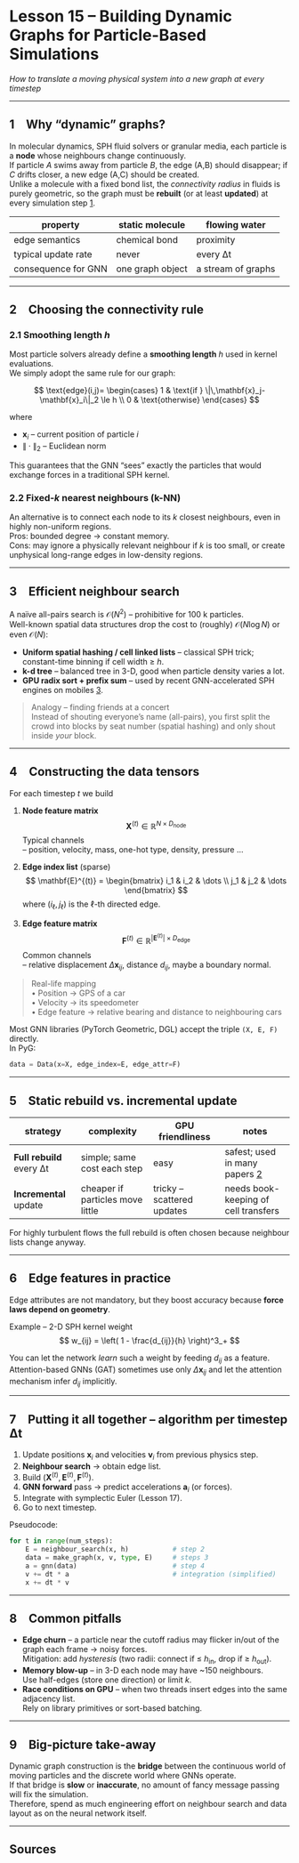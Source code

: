 # Lesson 15 – Building **Dynamic Graphs** for Particle-Based Simulations  
*How to translate a moving physical system into a new graph at every timestep*

---

## 1 Why “dynamic” graphs?

In molecular dynamics, SPH fluid solvers or granular media, each particle is a **node** whose neighbours change continuously.  
If particle *A* swims away from particle *B*, the edge (A,B) should disappear; if *C* drifts closer, a new edge (A,C) should be created.  
Unlike a molecule with a fixed bond list, the *connectivity radius* in fluids is purely geometric, so the graph must be **rebuilt** (or at least **updated**) at every simulation step [1][2].

<div align="center">

| property | static molecule | flowing water |
|----------|-----------------|--------------|
| edge semantics | chemical bond | proximity  |
| typical update rate | never | every Δt |
| consequence for GNN | one graph object | a stream of graphs |

</div>

---

## 2 Choosing the connectivity rule

### 2.1 Smoothing length *h*

Most particle solvers already define a **smoothing length** *h* used in kernel evaluations.  
We simply adopt the same rule for our graph:

$$
\text{edge}(i,j)=
\begin{cases}
1 & \text{if } \|\,\mathbf{x}_j-\mathbf{x}_i\|_2 \le h \\
0 & \text{otherwise}
\end{cases}
$$

where  

* $\mathbf{x}_i$ – current position of particle *i*  
* $\|\cdot\|_2$ – Euclidean norm

This guarantees that the GNN “sees” exactly the particles that would exchange forces in a traditional SPH kernel.

### 2.2 Fixed-*k* nearest neighbours (k-NN)

An alternative is to connect each node to its *k* closest neighbours, even in highly non-uniform regions.  
Pros: bounded degree → constant memory.  
Cons: may ignore a physically relevant neighbour if *k* is too small, or create unphysical long-range edges in low-density regions.

---

## 3 Efficient neighbour search  

A naïve all-pairs search is $\mathcal{O}(N^2)$ – prohibitive for 100 k particles.  
Well-known spatial data structures drop the cost to (roughly) $\mathcal{O}(N \log N)$ or even $\mathcal{O}(N)$:

* **Uniform spatial hashing / cell linked lists** – classical SPH trick; constant-time binning if cell width ≥ *h*.  
* **k-d tree** – balanced tree in 3-D, good when particle density varies a lot.  
* **GPU radix sort + prefix sum** – used by recent GNN-accelerated SPH engines on mobiles [3].

> Analogy – finding friends at a concert  
> Instead of shouting everyone’s name (all-pairs), you first split the crowd into blocks by seat number (spatial hashing) and only shout inside *your* block.

---

## 4 Constructing the data tensors

For each timestep *t* we build

1. **Node feature matrix**  
   $$
   \mathbf{X}^{(t)} \in \mathbb{R}^{N \times D_\text{node}}
   $$
   Typical channels  
   – position, velocity, mass, one-hot type, density, pressure …

2. **Edge index list** (sparse)  
   $$
   \mathbf{E}^{(t)} = 
     \begin{bmatrix}
       i_1 & i_2 & \dots \\
       j_1 & j_2 & \dots
     \end{bmatrix}
   $$
   where $(i_\ell ,j_\ell)$ is the ℓ-th directed edge.

3. **Edge feature matrix**  
   $$
   \mathbf{F}^{(t)} \in \mathbb{R}^{|\mathbf{E}^{(t)}| \times D_\text{edge}}
   $$
   Common channels  
   – relative displacement $\Delta\mathbf{x}_{ij}$, distance $d_{ij}$, maybe a boundary normal.

> Real-life mapping  
> • Position → GPS of a car  
> • Velocity → its speedometer  
> • Edge feature → relative bearing and distance to neighbouring cars

Most GNN libraries (PyTorch Geometric, DGL) accept the triple `(X, E, F)` directly.  
In PyG:

```python
data = Data(x=X, edge_index=E, edge_attr=F)
```

---

## 5 Static rebuild vs. incremental update

| strategy | complexity | GPU friendliness | notes |
|----------|------------|------------------|-------|
| **Full rebuild** every Δt | simple; same cost each step | easy | safest; used in many papers [2] |
| **Incremental** update | cheaper if particles move little | tricky – scattered updates | needs book-keeping of cell transfers |

For highly turbulent flows the full rebuild is often chosen because neighbour lists change anyway.

---

## 6 Edge features in practice

Edge attributes are not mandatory, but they boost accuracy because **force laws depend on geometry**.

Example – 2-D SPH kernel weight  
$$
w_{ij} = \left( 1 - \frac{d_{ij}}{h} \right)^3_+
$$

You can let the network *learn* such a weight by feeding $d_{ij}$ as a feature.  
Attention-based GNNs (GAT) sometimes use only $\Delta\mathbf{x}_{ij}$ and let the attention mechanism infer $d_{ij}$ implicitly.

---

## 7 Putting it all together – algorithm per timestep Δt

1. Update positions $\mathbf{x}_i$ and velocities $\mathbf{v}_i$ from previous physics step.  
2. **Neighbour search** → obtain edge list.  
3. Build $(\mathbf{X}^{(t)},\mathbf{E}^{(t)},\mathbf{F}^{(t)})$.  
4. **GNN forward** pass → predict accelerations $\mathbf{a}_i$ (or forces).  
5. Integrate with symplectic Euler (Lesson 17).  
6. Go to next timestep.

Pseudocode:

```python
for t in range(num_steps):
    E = neighbour_search(x, h)           # step 2
    data = make_graph(x, v, type, E)     # steps 3
    a = gnn(data)                        # step 4
    v += dt * a                          # integration (simplified)
    x += dt * v
```

---

## 8 Common pitfalls

* **Edge churn** – a particle near the cutoff radius may flicker in/out of the graph each frame → noisy forces.  
  Mitigation: add *hysteresis* (two radii: connect if ≤ $h_\text{in}$, drop if ≥ $h_\text{out}$).  
* **Memory blow-up** – in 3-D each node may have ~150 neighbours.  
  Use half-edges (store one direction) or limit *k*.  
* **Race conditions on GPU** – when two threads insert edges into the same adjacency list.  
  Rely on library primitives or sort-based batching.  

---

## 9 Big-picture take-away

Dynamic graph construction is the **bridge** between the continuous world of moving particles and the discrete world where GNNs operate.  
If that bridge is **slow** or **inaccurate**, no amount of fancy message passing will fix the simulation.  
Therefore, spend as much engineering effort on neighbour search and data layout as on the neural network itself.

---

## Sources

[1]: https://www.epcc.ed.ac.uk/whats-happening/articles/accelerating-smoothed-particle-hydrodynamics-graph-neural-networks
[2]: https://www.researchgate.net/publication/358604218_Graph_neural_network-accelerated_Lagrangian_fluid_simulation
[3]: https://community.arm.com/arm-community-blogs/b/mobile-graphics-and-gaming-blog/posts/physics-simulation-graph-neural-networks-targeting-mobile